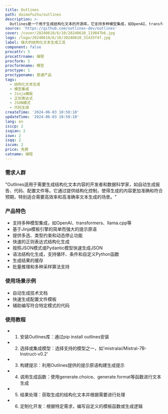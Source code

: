 ```yaml
---
title: Outlines
path: daimafuzhu/outlines
description: >-
  Outlines是一个用于生成结构化文本的开源库，它支持多种模型集成，如OpenAI、transformers等，并提供了基于Jinja模板引擎的简单而强大的提示原语。它通过多种方式控制语言模型的生成，使输出更加可预测，从而提高模型效率并减少所需的示例数量。Outlines是提高包含大型语言模型的系统可靠性的第一步，通过确保模型输出与用户定义的代码之间有明确定义的接口。
source: 'https://github.com/outlines-dev/outlines'
cover: /cover/20240610/6/10/20240610_119847b6.jpg
logo: /logo/20240610/6/10/20240610_31435f4f.jpg
label: 强大的结构化文本生成工具
component: false
procattr: 5
procattrname: 编程
procform: 5
procformname: 模型
proctype: 1
proctypename: 普通产品
tags:
  - 结构化文本生成
  - 模型集成
  - Jinja模板
  - 正则表达式
  - JSON模式
  - 代码生成
createTime: '2024-06-03 10:50:10'
updateTime: '2024-06-03 10:50:10'
lang: en
isicp: 2
isqian: 2
iswx: 2
isqq: 2
iscom: 2
price: 免费
catname: 编程
---
```




### 需求人群
"Outlines适用于需要生成结构化文本内容的开发者和数据科学家，如自动生成报告、代码、配置文件等。它通过提供结构化控制，使得生成的内容更加准确和符合预期，特别适合需要高效率和高准确率文本生成的场景。"

### 产品特色
* 支持多种模型集成，如OpenAI、transformers、llama.cpp等
* 基于Jinja模板引擎的简单而强大的提示原语
* 提供多选、类型约束和动态停止功能
* 快速的正则表达式结构化生成
* 按照JSON模式或Pydantic模型快速生成JSON
* 语法结构化生成，支持循环、条件和自定义Python函数
* 生成结果的缓存
* 批量推理和多种采样算法支持

### 使用场景示例
* 自动生成技术文档
* 快速生成配置文件模板
* 辅助编写符合特定模式的代码

### 使用教程
* 1. 安装Outlines库：通过pip install outlines安装
* 2. 选择或集成模型：选择支持的模型之一，如'mistralai/Mistral-7B-Instruct-v0.2'
* 3. 构建提示：利用Outlines提供的提示原语构建生成提示
* 4. 调用生成函数：使用generate.choice、generate.format等函数进行文本生成
* 5. 结果处理：获取生成的结构化文本并根据需要进行处理
* 6. 定制化开发：根据特定需求，编写自定义的模板函数或生成逻辑

  
